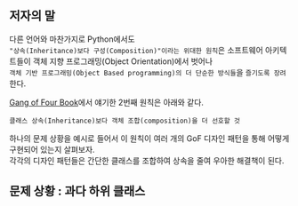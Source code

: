 ## 저자의 말 

다른 언어와 마찬가지로 Python에서도  
`"상속(Inheritance)보다 구성(Composition)"이라는 위대한 원칙`은 소프트웨어 아키텍트들이 객체 지향 프로그래밍(Object Orientation)에서 벗어나  
`객체 기반 프로그래밍(Object Based programming)의 더 단순한 방식들`을 `즐기도록 장려`한다. 

[Gang of Four Book](https://python-patterns.guide/gang-of-four/)에서 얘기한 2번째 원칙은 아래와 같다.  

```
클래스 상속(Inheritance)보다 객체 조합(composition)을 더 선호할 것
```

하나의 문제 상황을 예시로 들어서 이 원칙이 여러 개의 GoF 디자인 패턴을 통해 어떻게 구현되어 있는지 살펴보자.  
각각의 디자인 패턴들은 간단한 클래스를 조합하여 상속을 줄여 우아한 해결책이 된다. 

## 문제 상황 : 과다 하위 클래스 

